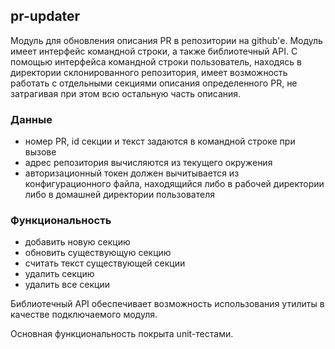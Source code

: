 ## pr-updater

Модуль для обновления описания PR в репозитории на github'е. Модуль имеет интерфейс командной строки, а также библиотечный API.
С помощью интерфейса командной строки пользователь, находясь в директории склонированного репозитория, имеет возможность работать с отдельными секциями описания определенного PR, не затрагивая при этом всю остальную часть описания.

### Данные
  - номер PR, id секции и текст задаются в командной строке при вызове
  - адрес репозитория вычисляются из текущего окружения
  - авторизационный токен должен вычитывается из конфигурационного файла, находящийся либо в рабочей директории либо в домашней директории пользователя

### Функциональность
  - добавить новую секцию
  - обновить существующую секцию
  - считать текст существующей секции
  - удалить секцию
  - удалить все секции


Библиотечный API обеспечивает возможность использования утилиты в качестве подключаемого модуля.

Основная функциональность покрыта unit-тестами.
